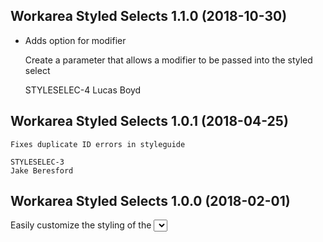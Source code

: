 Workarea Styled Selects 1.1.0 (2018-10-30)
--------------------------------------------------------------------------------

*   Adds option for modifier

    Create a parameter that allows a modifier to be passed into the styled select

    STYLESELEC-4
    Lucas Boyd



Workarea Styled Selects 1.0.1 (2018-04-25)
--------------------------------------------------------------------------------

    Fixes duplicate ID errors in styleguide

    STYLESELEC-3
    Jake Beresford



Workarea Styled Selects 1.0.0 (2018-02-01)
--------------------------------------------------------------------------------

Easily customize the styling of the <select> input type in a workarea application
